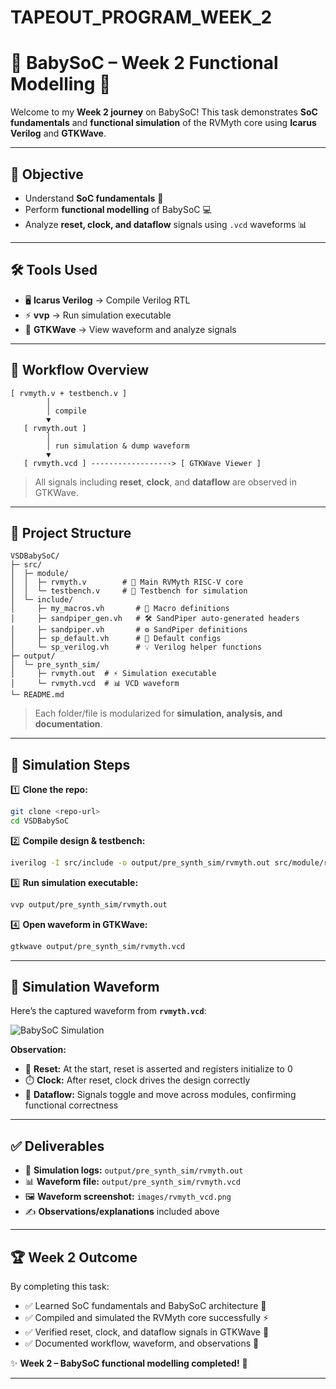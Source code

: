 # TAPEOUT_PROGRAM_WEEK_2
# 🌟 BabySoC – Week 2 Functional Modelling 🚀

Welcome to my **Week 2 journey** on BabySoC! This task demonstrates **SoC fundamentals** and **functional simulation** of the RVMyth core using **Icarus Verilog** and **GTKWave**.  

---

## 🎯 Objective

- Understand **SoC fundamentals** 🧠  
- Perform **functional modelling** of BabySoC 💻  
- Analyze **reset, clock, and dataflow** signals using `.vcd` waveforms 📊  

---

## 🛠️ Tools Used

- 🖥️ **Icarus Verilog** → Compile Verilog RTL  
- ⚡ **vvp** → Run simulation executable  
- 👀 **GTKWave** → View waveform and analyze signals  

---

## 🔗 Workflow Overview

```text
[ rvmyth.v + testbench.v ] 
        │
        │ compile
        ▼
   [ rvmyth.out ] 
        │
        │ run simulation & dump waveform
        ▼
   [ rvmyth.vcd ] ------------------> [ GTKWave Viewer ]
````

> All signals including **reset**, **clock**, and **dataflow** are observed in GTKWave.

---

## 📂 Project Structure

```
VSDBabySoC/
├─ src/
│  ├─ module/
│  │  ├─ rvmyth.v        # 🧩 Main RVMyth RISC-V core
│  │  └─ testbench.v     # 🧪 Testbench for simulation
│  └─ include/
│     ├─ my_macros.vh       # 📌 Macro definitions
│     ├─ sandpiper_gen.vh   # 🛠️ SandPiper auto-generated headers
│     ├─ sandpiper.vh       # ⚙️ SandPiper definitions
│     ├─ sp_default.vh      # 📝 Default configs
│     └─ sp_verilog.vh      # 💡 Verilog helper functions
├─ output/
│  └─ pre_synth_sim/
│     ├─ rvmyth.out  # ⚡ Simulation executable
│     └─ rvmyth.vcd  # 📊 VCD waveform
└─ README.md
```

> Each folder/file is modularized for **simulation, analysis, and documentation**.

---

## 📝 Simulation Steps

1️⃣ **Clone the repo:**

```bash
git clone <repo-url>
cd VSDBabySoC
```

2️⃣ **Compile design & testbench:**

```bash
iverilog -I src/include -o output/pre_synth_sim/rvmyth.out src/module/rvmyth.v src/module/testbench.v
```

3️⃣ **Run simulation executable:**

```bash
vvp output/pre_synth_sim/rvmyth.out
```

4️⃣ **Open waveform in GTKWave:**

```bash
gtkwave output/pre_synth_sim/rvmyth.vcd
```

---

## 📸 Simulation Waveform

Here’s the captured waveform from **`rvmyth.vcd`**:

![BabySoC Simulation](images/rvmyth_vcd.png)

**Observation:**

* 🔄 **Reset:** At the start, reset is asserted and registers initialize to 0
* ⏱️ **Clock:** After reset, clock drives the design correctly
* 🔀 **Dataflow:** Signals toggle and move across modules, confirming functional correctness

---

## ✅ Deliverables

* 📝 **Simulation logs:** `output/pre_synth_sim/rvmyth.out`
* 📊 **Waveform file:** `output/pre_synth_sim/rvmyth.vcd`
* 🖼️ **Waveform screenshot:** `images/rvmyth_vcd.png`
* ✍️ **Observations/explanations** included above

---

## 🏆 Week 2 Outcome

By completing this task:

* ✅ Learned SoC fundamentals and BabySoC architecture 🧠
* ✅ Compiled and simulated the RVMyth core successfully ⚡
* ✅ Verified reset, clock, and dataflow signals in GTKWave 👀
* ✅ Documented workflow, waveform, and observations 📸

✨ **Week 2 – BabySoC functional modelling completed!** 🎉

---

